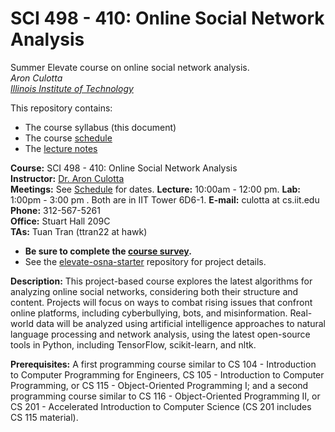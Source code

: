 # SCI 498 - 410: Online Social Network Analysis
Summer Elevate course on online social network analysis.  
*Aron Culotta*  
*[Illinois Institute of Technology](http://iit.edu)*   



This repository contains:
- The course syllabus (this document)
- The course [schedule](Schedule.md)
- The [lecture notes](lec)



**Course:** SCI 498 - 410: Online Social Network Analysis  
**Instructor:** [Dr. Aron Culotta](http://cs.iit.edu/~culotta)  
**Meetings:**  See [Schedule](Schedule.md) for dates. **Lecture:** 10:00am - 12:00 pm. **Lab:**     1:00pm - 3:00 pm . Both are in IIT Tower 6D6-1.
**E-mail:** culotta at cs.iit.edu  
**Phone:** 312-567-5261  
**Office:** Stuart Hall 209C  
**TAs:**        Tuan Tran (ttran22 at hawk) 

- **Be sure to complete the [course survey](https://forms.gle/NzGZRUYfDhceZ6CZ8).**
- See the [elevate-osna-starter](https://github.com/tapilab/elevate-osna-starter) repository for project details.

**Description:** This project-based course explores the latest algorithms for analyzing online social networks, considering both their structure and content. Projects will focus on ways to combat rising issues that confront online platforms, including cyberbullying, bots, and misinformation. Real-world data will be analyzed using artificial intelligence approaches to natural language processing and network analysis, using the latest open-source tools in Python, including TensorFlow, scikit-learn, and nltk.

**Prerequisites:**  A first programming course similar to CS 104 - Introduction to Computer Programming for Engineers, CS 105 - Introduction to Computer Programming, or CS 115 - Object-Oriented Programming I; and a second programming course similar to CS 116 - Object-Oriented Programming II, or CS 201 - Accelerated Introduction to Computer Science (CS 201 includes CS 115 material).


